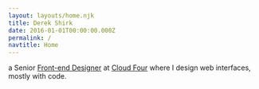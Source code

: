 ```yaml
---
layout: layouts/home.njk
title: Derek Shirk
date: 2016-01-01T00:00:00.000Z
permalink: /
navtitle: Home
---
```


a Senior [Front-end Designer](https://cloudfour.com/thinks/were-hiring-front-end-designer/) at [Cloud Four](https://cloudfour.com) where I design web interfaces, mostly with code.
